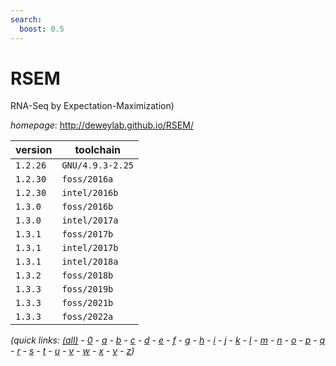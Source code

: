 ```yaml
---
search:
  boost: 0.5
---
```

# RSEM

RNA-Seq by Expectation-Maximization)

*homepage*: <http://deweylab.github.io/RSEM/>

version | toolchain
--------|----------
``1.2.26`` | ``GNU/4.9.3-2.25``
``1.2.30`` | ``foss/2016a``
``1.2.30`` | ``intel/2016b``
``1.3.0`` | ``foss/2016b``
``1.3.0`` | ``intel/2017a``
``1.3.1`` | ``foss/2017b``
``1.3.1`` | ``intel/2017b``
``1.3.1`` | ``intel/2018a``
``1.3.2`` | ``foss/2018b``
``1.3.3`` | ``foss/2019b``
``1.3.3`` | ``foss/2021b``
``1.3.3`` | ``foss/2022a``


*(quick links: [(all)](../index.md) - [0](../0/index.md) - [a](../a/index.md) - [b](../b/index.md) - [c](../c/index.md) - [d](../d/index.md) - [e](../e/index.md) - [f](../f/index.md) - [g](../g/index.md) - [h](../h/index.md) - [i](../i/index.md) - [j](../j/index.md) - [k](../k/index.md) - [l](../l/index.md) - [m](../m/index.md) - [n](../n/index.md) - [o](../o/index.md) - [p](../p/index.md) - [q](../q/index.md) - [r](../r/index.md) - [s](../s/index.md) - [t](../t/index.md) - [u](../u/index.md) - [v](../v/index.md) - [w](../w/index.md) - [x](../x/index.md) - [y](../y/index.md) - [z](../z/index.md))*


